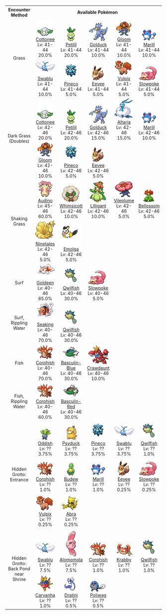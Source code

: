 <table><tr><th colspan="1">Encounter Method</th><th colspan="5" style = "text-align: center;">Available Pokémon</th></tr>
<tr><td rowspan="2" style="vertical-align: middle; word-wrap: break-word; text-align: center;">Grass</td><td style="text-align: center; vertical-align: bottom;"> <img src="../../img/animated/546.gif"> <br> <a href="../../pokemons/546">Cottonee</a> <br> Lv: 41-44 <br> 20.0% </td><td style="text-align: center; vertical-align: bottom;"> <img src="../../img/animated/548.gif"> <br> <a href="../../pokemons/548">Petilil</a> <br> Lv: 41-44 <br> 20.0% </td><td style="text-align: center; vertical-align: bottom;"> <img src="../../img/animated/55.gif"> <br> <a href="../../pokemons/055">Golduck</a> <br> Lv: 41-44 <br> 10.0% </td><td style="text-align: center; vertical-align: bottom;"> <img src="../../img/animated/44.gif"> <br> <a href="../../pokemons/044">Gloom</a> <br> Lv: 41-44 <br> 10.0% </td><td style="text-align: center; vertical-align: bottom;"> <img src="../../img/animated/183.gif"> <br> <a href="../../pokemons/183">Marill</a> <br> Lv: 41-44 <br> 10.0% </td></tr>
<tr><td style="text-align: center; vertical-align: bottom;"> <img src="../../img/animated/333.gif"> <br> <a href="../../pokemons/333">Swablu</a> <br> Lv: 41-44 <br> 10.0% </td><td style="text-align: center; vertical-align: bottom;"> <img src="../../img/animated/204.gif"> <br> <a href="../../pokemons/204">Pineco</a> <br> Lv: 41-44 <br> 5.0% </td><td style="text-align: center; vertical-align: bottom;"> <img src="../../img/animated/133.gif"> <br> <a href="../../pokemons/133">Eevee</a> <br> Lv: 41-44 <br> 5.0% </td><td style="text-align: center; vertical-align: bottom;"> <img src="../../img/animated/37.gif"> <br> <a href="../../pokemons/037">Vulpix</a> <br> Lv: 41-44 <br> 5.0% </td><td style="text-align: center; vertical-align: bottom;"> <img src="../../img/animated/79.gif"> <br> <a href="../../pokemons/079">Slowpoke</a> <br> Lv: 41-44 <br> 5.0% </td></tr>
<tr><td rowspan="2" style="vertical-align: middle; word-wrap: break-word; text-align: center;">Dark Grass (Doubles)</td><td style="text-align: center; vertical-align: bottom;"> <img src="../../img/animated/546.gif"> <br> <a href="../../pokemons/546">Cottonee</a> <br> Lv: 42-46 <br> 20.0% </td><td style="text-align: center; vertical-align: bottom;"> <img src="../../img/animated/548.gif"> <br> <a href="../../pokemons/548">Petilil</a> <br> Lv: 42-46 <br> 20.0% </td><td style="text-align: center; vertical-align: bottom;"> <img src="../../img/animated/55.gif"> <br> <a href="../../pokemons/055">Golduck</a> <br> Lv: 42-46 <br> 15.0% </td><td style="text-align: center; vertical-align: bottom;"> <img src="../../img/animated/334.gif"> <br> <a href="../../pokemons/334">Altaria</a> <br> Lv: 42-46 <br> 15.0% </td><td style="text-align: center; vertical-align: bottom;"> <img src="../../img/animated/183.gif"> <br> <a href="../../pokemons/183">Marill</a> <br> Lv: 42-46 <br> 10.0% </td></tr>
<tr><td style="text-align: center; vertical-align: bottom;"> <img src="../../img/animated/44.gif"> <br> <a href="../../pokemons/044">Gloom</a> <br> Lv: 42-46 <br> 10.0% </td><td style="text-align: center; vertical-align: bottom;"> <img src="../../img/animated/204.gif"> <br> <a href="../../pokemons/204">Pineco</a> <br> Lv: 42-46 <br> 5.0% </td><td style="text-align: center; vertical-align: bottom;"> <img src="../../img/animated/133.gif"> <br> <a href="../../pokemons/133">Eevee</a> <br> Lv: 42-46 <br> 5.0% </td><td></td><td></td></tr>
<tr><td rowspan="2" style="vertical-align: middle; word-wrap: break-word; text-align: center;">Shaking Grass</td><td style="text-align: center; vertical-align: bottom;"> <img src="../../img/animated/531.gif"> <br> <a href="../../pokemons/531">Audino</a> <br> Lv: 45-46 <br> 60.0% </td><td style="text-align: center; vertical-align: bottom;"> <img src="../../img/animated/547.gif"> <br> <a href="../../pokemons/547">Whimsicott</a> <br> Lv: 42-46 <br> 10.0% </td><td style="text-align: center; vertical-align: bottom;"> <img src="../../img/animated/549.gif"> <br> <a href="../../pokemons/549">Lilligant</a> <br> Lv: 42-46 <br> 10.0% </td><td style="text-align: center; vertical-align: bottom;"> <img src="../../img/animated/45.gif"> <br> <a href="../../pokemons/045">Vileplume</a> <br> Lv: 42-46 <br> 5.0% </td><td style="text-align: center; vertical-align: bottom;"> <img src="../../img/animated/182.gif"> <br> <a href="../../pokemons/182">Bellossom</a> <br> Lv: 42-46 <br> 5.0% </td></tr>
<tr><td style="text-align: center; vertical-align: bottom;"> <img src="../../img/animated/38.gif"> <br> <a href="../../pokemons/038">Ninetales</a> <br> Lv: 42-46 <br> 5.0% </td><td style="text-align: center; vertical-align: bottom;"> <img src="../../img/animated/587.gif"> <br> <a href="../../pokemons/587">Emolga</a> <br> Lv: 42-46 <br> 5.0% </td><td></td><td></td><td></td></tr>
<tr><td rowspan="1" style="vertical-align: middle; word-wrap: break-word; text-align: center;">Surf</td><td style="text-align: center; vertical-align: bottom;"> <img src="../../img/animated/118.gif"> <br> <a href="../../pokemons/118">Goldeen</a> <br> Lv: 40-46 <br> 65.0% </td><td style="text-align: center; vertical-align: bottom;"> <img src="../../img/animated/211.gif"> <br> <a href="../../pokemons/211">Qwilfish</a> <br> Lv: 40-46 <br> 30.0% </td><td style="text-align: center; vertical-align: bottom;"> <img src="../../img/animated/79.gif"> <br> <a href="../../pokemons/079">Slowpoke</a> <br> Lv: 40-46 <br> 5.0% </td><td></td><td></td></tr>
<tr><td rowspan="1" style="vertical-align: middle; word-wrap: break-word; text-align: center;">Surf, Rippling Water</td><td style="text-align: center; vertical-align: bottom;"> <img src="../../img/animated/119.gif"> <br> <a href="../../pokemons/119">Seaking</a> <br> Lv: 40-46 <br> 70.0% </td><td style="text-align: center; vertical-align: bottom;"> <img src="../../img/animated/211.gif"> <br> <a href="../../pokemons/211">Qwilfish</a> <br> Lv: 40-46 <br> 30.0% </td><td></td><td></td><td></td></tr>
<tr><td rowspan="1" style="vertical-align: middle; word-wrap: break-word; text-align: center;">Fish</td><td style="text-align: center; vertical-align: bottom;"> <img src="../../img/animated/341.gif"> <br> <a href="../../pokemons/341">Corphish</a> <br> Lv: 40-46 <br> 70.0% </td><td style="text-align: center; vertical-align: bottom;"> <img src="../../img/animated/550-blue.gif"> <br> <a href="../../pokemons/550">Basculin-Blue</a> <br> Lv: 40-46 <br> 30.0% </td><td style="text-align: center; vertical-align: bottom;"> <img src="../../img/animated/342.gif"> <br> <a href="../../pokemons/342">Crawdaunt</a> <br> Lv: 40-46 <br> 10.0% </td><td></td><td></td></tr>
<tr><td rowspan="1" style="vertical-align: middle; word-wrap: break-word; text-align: center;">Fish, Rippling Water</td><td style="text-align: center; vertical-align: bottom;"> <img src="../../img/animated/341.gif"> <br> <a href="../../pokemons/341">Corphish</a> <br> Lv: 40-46 <br> 60.0% </td><td style="text-align: center; vertical-align: bottom;"> <img src="../../img/animated/550-red.gif"> <br> <a href="../../pokemons/550">Basculin-Red</a> <br> Lv: 40-46 <br> 30.0% </td><td></td><td></td><td></td></tr>
<tr><td rowspan="3" style="vertical-align: middle; word-wrap: break-word; text-align: center;">Hidden Grotto: Entrance</td><td style="text-align: center; vertical-align: bottom;"> <img src="../../img/animated/43.gif"> <br> <a href="../../pokemons/043">Oddish</a> <br> Lv: ?? <br> 3.75% </td><td style="text-align: center; vertical-align: bottom;"> <img src="../../img/animated/54.gif"> <br> <a href="../../pokemons/054">Psyduck</a> <br> Lv: ?? <br> 3.75% </td><td style="text-align: center; vertical-align: bottom;"> <img src="../../img/animated/204.gif"> <br> <a href="../../pokemons/204">Pineco</a> <br> Lv: ?? <br> 3.75% </td><td style="text-align: center; vertical-align: bottom;"> <img src="../../img/animated/333.gif"> <br> <a href="../../pokemons/333">Swablu</a> <br> Lv: ?? <br> 3.75% </td><td style="text-align: center; vertical-align: bottom;"> <img src="../../img/animated/211.gif"> <br> <a href="../../pokemons/211">Qwilfish</a> <br> Lv: ?? <br> 1.0% </td></tr>
<tr><td style="text-align: center; vertical-align: bottom;"> <img src="../../img/animated/341.gif"> <br> <a href="../../pokemons/341">Corphish</a> <br> Lv: ?? <br> 1.0% </td><td style="text-align: center; vertical-align: bottom;"> <img src="../../img/animated/406.gif"> <br> <a href="../../pokemons/406">Budew</a> <br> Lv: ?? <br> 1.0% </td><td style="text-align: center; vertical-align: bottom;"> <img src="../../img/animated/183.gif"> <br> <a href="../../pokemons/183">Marill</a> <br> Lv: ?? <br> 1.0% </td><td style="text-align: center; vertical-align: bottom;"> <img src="../../img/animated/133.gif"> <br> <a href="../../pokemons/133">Eevee</a> <br> Lv: ?? <br> 0.25% </td><td style="text-align: center; vertical-align: bottom;"> <img src="../../img/animated/79.gif"> <br> <a href="../../pokemons/079">Slowpoke</a> <br> Lv: ?? <br> 0.25% </td></tr>
<tr><td style="text-align: center; vertical-align: bottom;"> <img src="../../img/animated/37.gif"> <br> <a href="../../pokemons/037">Vulpix</a> <br> Lv: ?? <br> 0.25% </td><td style="text-align: center; vertical-align: bottom;"> <img src="../../img/animated/63.gif"> <br> <a href="../../pokemons/063">Abra</a> <br> Lv: ?? <br> 0.25% </td><td></td><td></td><td></td></tr>
<tr><td rowspan="2" style="vertical-align: middle; word-wrap: break-word; text-align: center;">Hidden Grotto: Back Pond near Shrine</td><td style="text-align: center; vertical-align: bottom;"> <img src="../../img/animated/333.gif"> <br> <a href="../../pokemons/333">Swablu</a> <br> Lv: ?? <br> 7.5% </td><td style="text-align: center; vertical-align: bottom;"> <img src="../../img/animated/594.gif"> <br> <a href="../../pokemons/594">Alomomola</a> <br> Lv: ?? <br> 7.5% </td><td style="text-align: center; vertical-align: bottom;"> <img src="../../img/animated/341.gif"> <br> <a href="../../pokemons/341">Corphish</a> <br> Lv: ?? <br> 1.0% </td><td style="text-align: center; vertical-align: bottom;"> <img src="../../img/animated/98.gif"> <br> <a href="../../pokemons/098">Krabby</a> <br> Lv: ?? <br> 1.0% </td><td style="text-align: center; vertical-align: bottom;"> <img src="../../img/animated/211.gif"> <br> <a href="../../pokemons/211">Qwilfish</a> <br> Lv: ?? <br> 1.0% </td></tr>
<tr><td style="text-align: center; vertical-align: bottom;"> <img src="../../img/animated/318.gif"> <br> <a href="../../pokemons/318">Carvanha</a> <br> Lv: ?? <br> 1.0% </td><td style="text-align: center; vertical-align: bottom;"> <img src="../../img/animated/147.gif"> <br> <a href="../../pokemons/147">Dratini</a> <br> Lv: ?? <br> 0.5% </td><td style="text-align: center; vertical-align: bottom;"> <img src="../../img/animated/60.gif"> <br> <a href="../../pokemons/060">Poliwag</a> <br> Lv: ?? <br> 0.5% </td><td></td><td></td></tr></table>